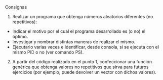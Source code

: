 Consignas
1) Realizar un programa que obtenga números aleatorios diferentes (no repetitivos): 
- Indicar el motivo por el cual el programa desarrollado es (o no) el óptimo. 
- Investigar y nombrar distintas maneras de realizar el mismo. 
- Ejecutarlo varias veces e identificar, desde consola, si se ejecuta con el mismo PID o no (ver comando PS). 
 
2) A partir del código realizado en el punto 1, confeccionar una función genérica que obtenga valores no repetitivos que sirva para futuros ejercicios (por ejemplo, puede devolver un vector con dichos valores). 
